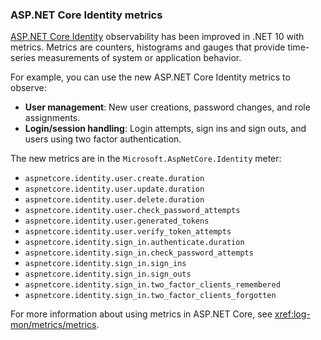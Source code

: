### ASP.NET Core Identity metrics

[ASP.NET Core Identity](xref:security/authentication/identity) observability has been improved in .NET 10 with metrics. Metrics are counters, histograms and gauges that provide time-series measurements of system or application behavior.

For example, you can use the new ASP.NET Core Identity metrics to observe:

* **User management**: New user creations, password changes, and role assignments.
* **Login/session handling**: Login attempts, sign ins and sign outs, and users using two factor authentication.

The new metrics are in the `Microsoft.AspNetCore.Identity` meter:

* `aspnetcore.identity.user.create.duration`
* `aspnetcore.identity.user.update.duration`
* `aspnetcore.identity.user.delete.duration`
* `aspnetcore.identity.user.check_password_attempts`
* `aspnetcore.identity.user.generated_tokens`
* `aspnetcore.identity.user.verify_token_attempts`
* `aspnetcore.identity.sign_in.authenticate.duration`
* `aspnetcore.identity.sign_in.check_password_attempts`
* `aspnetcore.identity.sign_in.sign_ins`
* `aspnetcore.identity.sign_in.sign_outs`
* `aspnetcore.identity.sign_in.two_factor_clients_remembered`
* `aspnetcore.identity.sign_in.two_factor_clients_forgotten`

For more information about using metrics in ASP.NET Core, see <xref:log-mon/metrics/metrics>.

